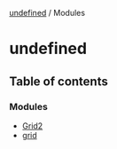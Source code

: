 [undefined](README.md) / Modules

# undefined

## Table of contents

### Modules

- [Grid2](modules/grid2.md)
- [grid](modules/grid.md)

